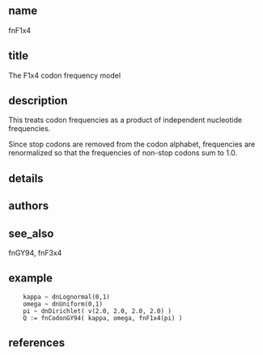 ## name
fnF1x4

## title
The F1x4 codon frequency model

## description
This treats codon frequencies as a product of independent nucleotide frequencies.

Since stop codons are removed from the codon alphabet, frequencies are renormalized
so that the frequencies of non-stop codons sum to 1.0.

## details
## authors
## see_also
fnGY94, fnF3x4

## example
        kappa ~ dnLognormal(0,1)
        omega ~ dnUniform(0,1)
        pi ~ dnDirichlet( v(2.0, 2.0, 2.0, 2.0) )
        Q := fnCodonGY94( kappa, omega, fnF1x4(pi) )

## references
